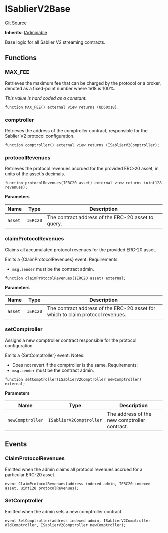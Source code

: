 # ISablierV2Base

[Git Source](https://github.com/sablier-labs/v2-core/blob/release/src/interfaces/ISablierV2Base.sol)

**Inherits:** [IAdminable](/docs/contracts/v2/reference/core/interfaces/interface.IAdminable.md)

Base logic for all Sablier V2 streaming contracts.

## Functions

### MAX_FEE

Retrieves the maximum fee that can be charged by the protocol or a broker, denoted as a fixed-point number where 1e18 is
100%.

_This value is hard coded as a constant._

```solidity
function MAX_FEE() external view returns (UD60x18);
```

### comptroller

Retrieves the address of the comptroller contract, responsible for the Sablier V2 protocol configuration.

```solidity
function comptroller() external view returns (ISablierV2Comptroller);
```

### protocolRevenues

Retrieves the protocol revenues accrued for the provided ERC-20 asset, in units of the asset's decimals.

```solidity
function protocolRevenues(IERC20 asset) external view returns (uint128 revenues);
```

**Parameters**

| Name    | Type     | Description                                        |
| ------- | -------- | -------------------------------------------------- |
| `asset` | `IERC20` | The contract address of the ERC-20 asset to query. |

### claimProtocolRevenues

Claims all accumulated protocol revenues for the provided ERC-20 asset.

Emits a {ClaimProtocolRevenues} event. Requirements:

- `msg.sender` must be the contract admin.

```solidity
function claimProtocolRevenues(IERC20 asset) external;
```

**Parameters**

| Name    | Type     | Description                                                                    |
| ------- | -------- | ------------------------------------------------------------------------------ |
| `asset` | `IERC20` | The contract address of the ERC-20 asset for which to claim protocol revenues. |

### setComptroller

Assigns a new comptroller contract responsible for the protocol configuration.

Emits a {SetComptroller} event. Notes:

- Does not revert if the comptroller is the same. Requirements:
- `msg.sender` must be the contract admin.

```solidity
function setComptroller(ISablierV2Comptroller newComptroller) external;
```

**Parameters**

| Name             | Type                    | Description                                  |
| ---------------- | ----------------------- | -------------------------------------------- |
| `newComptroller` | `ISablierV2Comptroller` | The address of the new comptroller contract. |

## Events

### ClaimProtocolRevenues

Emitted when the admin claims all protocol revenues accrued for a particular ERC-20 asset.

```solidity
event ClaimProtocolRevenues(address indexed admin, IERC20 indexed asset, uint128 protocolRevenues);
```

### SetComptroller

Emitted when the admin sets a new comptroller contract.

```solidity
event SetComptroller(address indexed admin, ISablierV2Comptroller oldComptroller, ISablierV2Comptroller newComptroller);
```
